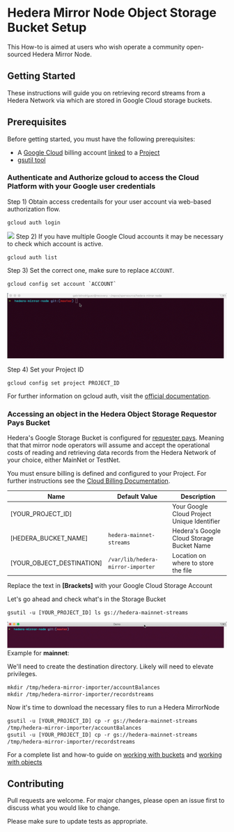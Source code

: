 # Hedera Mirror Node Object Storage Bucket Setup

This How-to is aimed at users who wish operate a community open-sourced Hedera Mirror Node. 

## Getting Started

These instructions will guide you on retrieving record streams from a Hedera Network via which are stored in Google Cloud storage buckets.

## Prerequisites

Before getting started, you must have the following prerequisites:

* A [Google Cloud](https://cloud.google.com/) billing account [linked](https://cloud.google.com/billing/docs/how-to/manage-billing-account) to a [Project](https://cloud.google.com/resource-manager/docs/creating-managing-projects)
* [gsutil tool](https://cloud.google.com/storage/docs/gsutil)

### Authenticate and Authorize gcloud to access the Cloud Platform with your Google user credentials
Step 1)
Obtain access credentails for your user account via web-based authorization flow.

```console
gcloud auth login
```
![](static/gcloud_auth.gif)
Step 2) If you have multiple Google Cloud accounts it may be necessary to check which account is active.
```console
gcloud auth list
```
Step 3) Set the correct one, make sure to replace `ACCOUNT`.
```console
gcloud config set account `ACCOUNT`
```
![](static/gcloud_account_set.gif)

Step 4) Set your Project ID
```console
gcloud config set project PROJECT_ID
```

For further information on gcloud auth, visit the [official documentation](https://cloud.google.com/sdk/gcloud/reference/auth/login).

### Accessing an object in the Hedera Object Storage Requestor Pays Bucket

Hedera's Google Storage Bucket is configured for [requester pays](https://cloud.google.com/storage/docs/requester-pays). 
Meaning that that mirror node operators will assume and accept the operational costs of reading and retrieving data records from the Hedera Network of your choice, either MainNet or TestNet.

You must ensure billing is defined and configured to your Project. For further instructions see the [Cloud Billing Documentation](https://cloud.google.com/storage/docs/using-requester-pays#gsutil_3).


| Name                      | Default Value                     | Description                                 |
|---------------------------|---------------------------------  |---------------------------------------------|
| [YOUR_PROJECT_ID]         |                                   | Your Google Cloud Project Unique Identifier |
| [HEDERA_BUCKET_NAME]      | `hedera-mainnet-streams`          | Hedera's Google Cloud Storage Bucket Name   |
| [YOUR_OBJECT_DESTINATION] | `/var/lib/hedera-mirror-importer` | Location on where to store the file         |

Replace the text in **[Brackets]** with your Google Cloud Storage Account

Let's go ahead and check what's in the Storage Bucket
```console
gsutil -u [YOUR_PROJECT_ID] ls gs://hedera-mainnet-streams
```
![](static/list_buckets.gif)
Example for **mainnet**:

We'll need to create the destination directory. Likely will need to elevate privileges.

```console
mkdir /tmp/hedera-mirror-importer/accountBalances
mkdir /tmp/hedera-mirror-importer/recordstreams
```

Now it's time to download the necessary files to run a Hedera MirrorNode
```console
gsutil -u [YOUR_PROJECT_ID] cp -r gs://hedera-mainnet-streams /tmp/hedera-mirror-importer/accountBalances
gsutil -u [YOUR_PROJECT_ID] cp -r gs://hedera-mainnet-streams /tmp/hedera-mirror-importer/recordstreams
```

For a complete list and how-to guide on [working with buckets](https://cloud.google.com/storage/docs/how-to#working-with-buckets) and [working with objects](https://cloud.google.com/storage/docs/how-to#working-with-objects)



## Contributing
Pull requests are welcome. For major changes, please open an issue first to discuss what you would like to change.

Please make sure to update tests as appropriate.